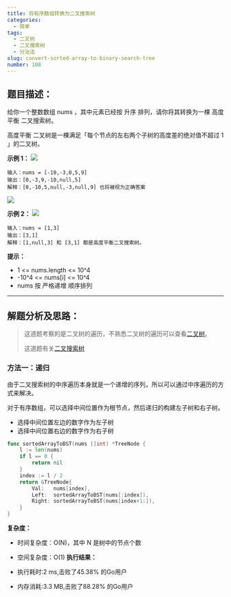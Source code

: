 ```yaml
---
title: 将有序数组转换为二叉搜索树
categories:
  - 简单
tags:
  - 二叉树
  - 二叉搜索树
  - 分治法
slug: convert-sorted-array-to-binary-search-tree
number: 108
---
```


## 题目描述：

给你一个整数数组 nums ，其中元素已经按 升序 排列，请你将其转换为一棵 高度平衡 二叉搜索树。

高度平衡 二叉树是一棵满足「每个节点的左右两个子树的高度差的绝对值不超过 1 」的二叉树。

**示例 1：**
![](/img/leetcode/108将有序数组转换为二叉搜索树/btree.jpg)
```
输入：nums = [-10,-3,0,5,9] 
输出：[0,-3,9,-10,null,5] 
解释：[0,-10,5,null,-3,null,9] 也将被视为正确答案
```

![](/img/leetcode/108将有序数组转换为二叉搜索树/btree1.jpg)

**示例 2：**
![](/img/leetcode/108将有序数组转换为二叉搜索树/btree2.jpg)
```
输入：nums = [1,3]
输出：[3,1]
解释：[1,null,3] 和 [3,1] 都是高度平衡二叉搜索树。
```


**提示：**
- 1 <= nums.length <= 10^4
- -10^4 <= nums[i] <= 10^4
- nums 按 严格递增 顺序排列


---
## 解题分析及思路：


> 这道题考察的是二叉树的遍历，不熟悉二叉树的遍历可以查看[二叉树](/bTree)。
> 
> 这道题有关[二叉搜索树](/bst)

### 方法一：递归

由于二叉搜索树的中序遍历本身就是一个递增的序列，所以可以通过中序遍历的方式来解决。

对于有序数组，可以选择中间位置作为根节点，然后递归的构建左子树和右子树。

- 选择中间位置左边的数字作为左子树
- 选择中间位置右边的数字作为右子树

```go
func sortedArrayToBST(nums []int) *TreeNode {
	l := len(nums)
	if l == 0 {
		return nil
	}
	index := l / 2
	return &TreeNode{
		Val:   nums[index],
		Left:  sortedArrayToBST(nums[:index]),
		Right: sortedArrayToBST(nums[index+1:]),
	}
}
```

**复杂度：**

- 时间复杂度：O(N)，其中 N 是树中的节点个数
- 空间复杂度：O(1)
**执行结果：**

- 执行耗时:2 ms,击败了45.38% 的Go用户
- 内存消耗:3.3 MB,击败了88.28% 的Go用户
